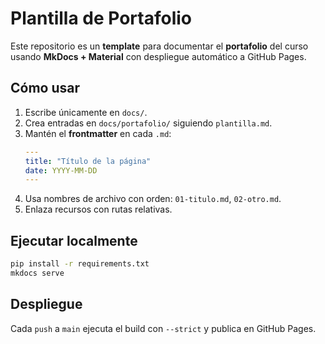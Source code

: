# Plantilla de Portafolio

Este repositorio es un **template** para documentar el **portafolio** del curso usando **MkDocs + Material** con despliegue automático a GitHub Pages.

## Cómo usar
1. Escribe únicamente en `docs/`.
2. Crea entradas en `docs/portafolio/` siguiendo `plantilla.md`.
3. Mantén el **frontmatter** en cada `.md`:
   ```yaml
   ---
   title: "Título de la página"
   date: YYYY-MM-DD
   ---
   ```
4. Usa nombres de archivo con orden: `01-titulo.md`, `02-otro.md`.
5. Enlaza recursos con rutas relativas.

## Ejecutar localmente
```bash
pip install -r requirements.txt
mkdocs serve
```

## Despliegue
Cada `push` a `main` ejecuta el build con `--strict` y publica en GitHub Pages.
